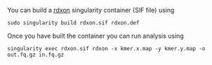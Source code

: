 You can build a [rdxon](https://github.com/tobiasrausch/rdxon) singularity container (SIF file) using

`sudo singularity build rdxon.sif rdxon.def`

Once you have built the container you can run analysis using

`singularity exec rdxon.sif rdxon -x kmer.x.map -y kmer.y.map -o out.fq.gz in.fq.gz`
